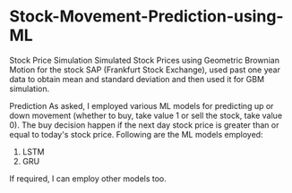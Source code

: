 # Stock-Movement-Prediction-using-ML

Stock Price Simulation
Simulated Stock Prices using Geometric Brownian Motion for the stock SAP (Frankfurt Stock Exchange), used past one year data to obtain mean and standard deviation and then used it for GBM simulation.

Prediction
As asked, I employed various ML models for predicting up or down movement (whether to buy, take value 1 or sell the stock, take value 0). The buy decision happen if the next day stock price is greater than or equal to today's stock price. Following are the ML models employed:
1. LSTM
2. GRU

If required, I can employ other models too.
